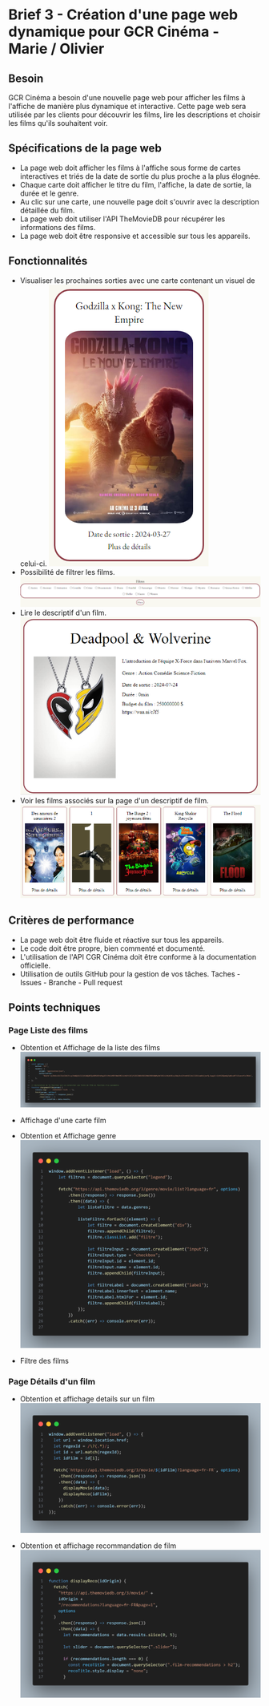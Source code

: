 # Brief 3 - Création d'une page web dynamique pour GCR Cinéma - Marie / Olivier

## Besoin

GCR Cinéma a besoin d'une nouvelle page web pour afficher les films à l'affiche de manière plus dynamique et interactive. Cette page web sera utilisée par les clients pour découvrir les films, lire les descriptions et choisir les films qu'ils souhaitent voir.

## Spécifications de la page web

- La page web doit afficher les films à l'affiche sous forme de cartes interactives et triés de la date de sortie du plus proche a la plus élognée.
- Chaque carte doit afficher le titre du film, l'affiche, la date de sortie, la durée et le genre.
- Au clic sur une carte, une nouvelle page doit s'ouvrir avec la description détaillée du film.
- La page web doit utiliser l'API TheMovieDB pour récupérer les informations des films.
- La page web doit être responsive et accessible sur tous les appareils.

## Fonctionnalités

- Visualiser les prochaines sorties avec une carte contenant un visuel de celui-ci.
  ![exemple de carte de film](./img/exemple_carte_film.PNG)
- Possibilité de filtrer les films.
  ![exemple filtre film](./img/exemple_filtre_film.PNG)
- Lire le descriptif d'un film.
  ![exemple details film](./img/exemple_details_film.PNG)
- Voir les films associés sur la page d'un descriptif de film.
  ![exemple recommandation film](./img/exemple_recommandation_film.PNG)

## Critères de performance

- La page web doit être fluide et réactive sur tous les appareils.
- Le code doit être propre, bien commenté et documenté.
- L'utilisation de l'API CGR Cinéma doit être conforme à la documentation officielle.
- Utilisation de outils GitHub pour la gestion de vos tâches. Taches - Issues - Branche - Pull request

## Points techniques

### Page Liste des films

- Obtention et Affichage de la liste des films
  ![code liste film](./img/code_fetch_liste_film.png)

- Affichage d'une carte film

- Obtention et Affichage genre
  ![code filtre film](./img/code_fetch_filtre_genre_film.png)
- Filtre des films

### Page Détails d'un film

- Obtention et affichage details sur un film
  ![code filtre film](./img/code_fetch_recup_id_details_film.png)

- Obtention et affichage recommandation de film
  ![code filtre film](./img/code_fetch_reco_film.png)

